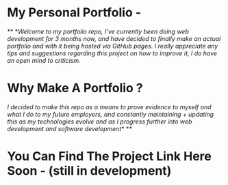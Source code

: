 # My Personal Portfolio -
** **Welcome to my portfolio repo, I've currently been doing web development for 3 months now, and have decided to finally make an actual portfolio and with it being hosted via GitHub pages. I really appreciate any tips and suggestions regarding this project on how to improve it, I do have an open mind to criticism.*

# Why Make A Portfolio ?
*I decided to make this repo as a means to prove evidence to myself and what I do to my future employers, and constantly maintaining + updating this as my technologies evolve and as I progress further into web development and software development** **

# You Can Find The Project Link Here Soon - (still in development)
